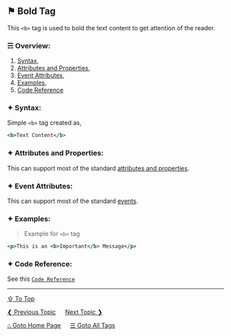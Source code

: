## &#9873; Bold Tag
This `<b>` tag is used to bold the text content to get attention of the reader. 

### &#9780; Overview:
1. [Syntax](#-syntax),
2. [Attributes and Properties](#-attributes-and-properties),
3. [Event Attributes](#-event-attributes),
4. [Examples](#-examples),
5. [Code Reference](#-code-reference)

### &#10022; Syntax:

Simple `<b>` tag created as, 
```xml
<b>Text Content</b>
```

### &#10022; Attributes and Properties:
This can support most of the standard [attributes and properties](../docs/attributes-and-properties.md).

### &#10022; Event Attributes:
This can support most of the standard [events](../docs/events.md).

### &#10022; Examples:
> Example for `<b>` tag
```xml
<p>This is an <b>Important</b> Message</p>
```

### &#10022; Code Reference:
See this [`Code Reference`](../code/b-tag.html)

---
[&#8682; To Top](#-bold-tag)

[&#10094; Previous Topic](./audio-tag.md) &emsp; [Next Topic &#10095;](./base-tag.md)

[&#8962; Goto Home Page](../README.md) &emsp; [&#9776; Goto All Tags](../all-tags.md)
